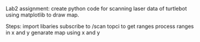 Lab2 assignment: create python code for scanning laser data of turtlebot using matplotlib to draw map.

Steps: 
import libaries
subscribe to /scan topci to get ranges
process ranges in x and y
genarate map using x and y


